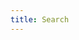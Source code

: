 ```yaml
---
title: Search
---
```

<link href="/css/pagefind-ui.css" rel="stylesheet">
            <script src="/pagefind/pagefind-ui.js"></script>
            <div id="search"></div>
            <script>
                window.addEventListener('DOMContentLoaded', (event) => {
                    new PagefindUI({ element: "#search", showSubResults: true });
                });
            </script>
